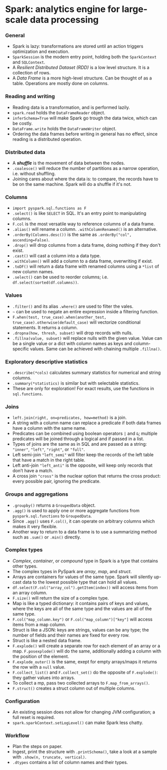 # Spark: analytics engine for large-scale data processing

### General
- Spark is lazy: transformations are stored until an action triggers optimization and execution.
- `SparkSession` is the modern entry point, holding both the `SparkContext` and `SQLContext`.
- A *Resilient Distributed Dataset (RDD)* is a low level structure. It is a collection of rows.
- A *Data Frame* is a more high-level structure. Can be thought of as a table. Operations are mostly done on columns.

### Reading and writing
- Reading data is a transformation, and is performed lazily.
- `spark.read` holds the `DataFrameReader` object.
- `inferSchema=True` will make Spark go trough the data twice, which can be costly.
- `DataFrame.write` holds the `DataFrameWriter` object.
- Ordering the data frames before writing in general has no effect, since reading is a distributed operation.

### Distributed data
- A ***shuffle*** is the movement of data between the nodes.
- `.coalesce()` will reduce the number of partitions as a narrow operation, i.e. without shuffling.
- Joining cares about where the data is: to compare, the records have to be on the same machine. Spark will do a shuffle if it's not.

### Columns
- `import pyspark.sql.functions as F`
- `.select()` is like `SELECT` in SQL. It's an entry point to manipulating columns.
- `F.col` is the most versatile way to reference columns of a data frame.
- `.alias()` will rename a column. `.withColumnRenamed()` is an alternative.
- `.orderBy(Columns.desc())` is the same as `.orderBy("col", ascending=False)`.
- `.drop()` will drop columns from a data frame, doing nothing if they don't exist.
- `.cast()` will cast a column into a data type.
- `.withColumn()` will add a column to a data frame, overwriting if exist.
- `.toDF()` will return a data frame with renamed columns using a `*list` of new column names.
- `.select()` can be used to reorder columns; i.e. `df.select(sorted(df.columns))`.

### Values
- `.filter()` and its alias `.where()` are used to filter the vales.
- `~` can be used to negate an entire expression inside a filtering function.
- `F.when(test, true_case).when(another_test, true_case).otherwise(default_case)` will vectorize conditional statements. It returns a column.
- `.dropna(how, thresh, subset)` will drop records with nulls.
- `.fillna(value, subset)` will replace nulls with the given value. Value can be a single value or a dict with column names as keys and column-specific values. Same can be achieved with chaining multiple `.fillna()`.

### Exploratory descriptive statistics
- `.describe(*cols)` calculates summary statistics for numerical and string columns.
- `.summary(*statistics)` is similar but with selectable statistics.
- These are only for exploration! For exact results, use the functions in `sql.functions`.

### Joins
- `left.join(right, on=predicates, how=method)` is a join.
- A string with a column name can replace a predicate if both data frames have a column with the same name.
- Predicates can be combined using boolean operators `|` and `&`; multiple predicates will be joined through a logical and if passed in a list.
- Types of joins are the same as in SQL and are passed as a string: `"inner"`, `"left"`, `"right"`, or `"full"`.
- Left semi-join `"left_semi"` will filter keep the records of the left table that have a match in the right table.
- Left anti-join `"left_anti"` is the opposite, will keep only records that don’t have a match.
- A cross join `"cross"` is the nuclear option that returns the cross product: every possible pair, ignoring the predicate.

### Groups and aggregations
- `.groupby()` returns a `GroupedData` object.
- `.agg()` is used to apply one or more aggregate functions from `pyspark.sql.functions` to `GroupedData`.
- Since `.agg()` uses `F.col()`, it can operate on arbitrary columns which makes it very flexible.
- Another way to return to a data frame is to use a summarizing method such as `.sum()` or `.min()` directly.

### Complex types
- *Complex*, *container*, or *compound* type in Spark is a type that contains other types.
- The complex types in PySpark are *array*, *map*, and *struct*.
- Arrays are containers for values of the same type. Spark will silently up-cast data to the lowest possible type that can hold all values.
- `df.select(F.col("array_col").getItem(index))` will access items from an array column.
- `F.size()` will return the size of a complex type.
- Map is like a typed dictionary: it contains pairs of keys and values, where the keys are all of the same type and the values are all of the same type.
- `F.col("map_column.key")` or `F.col("map_column")["key"]` will access items from a map column.
- Struct is like a JSON: keys are strings, values can be any type; the number of fields and their names are fixed for every row.
- Struct is like a nested data frame.
- `F.explode()` will create a separate row for each element of an array or a map. `F.posexplode()` will do the same, additionally adding a column with the position of the element.
- `F.explode_outer()` is the same, exept for empty arrays/maps it returns the row with a `null` value.
- `F.collect_list()` and `F.collect_set()` do the opposite of `F.explode()`: they gather values into arrays.
- To collect a mp, pass two collected arrays to `F.map_from_arrays()`.
- `F.struct()` creates a struct column out of multiple columns.

### Configuration
- An existing session does not allow for changing JVM configuration; a full reset is required.
- `spark.sparkContext.setLogLevel()` can make Spark less chatty.

### Workflow
- Plan the steps on paper.
- Ingest, print the structure with `.printSchema()`, take a look at a sample with `.show(n, truncate, vertical)`.
- `.dtypes` contains a list of column names and their types.
